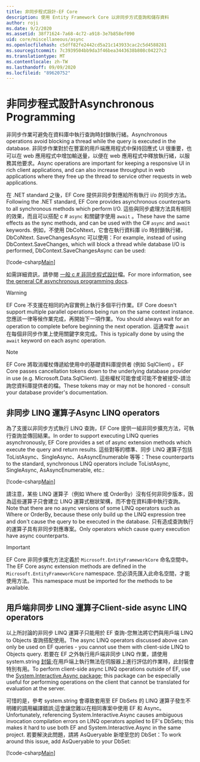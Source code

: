 ```yaml
---
title: 非同步程式設計-EF Core
description: 使用 Entity Framework Core 以非同步方式查詢和儲存資料
author: roji
ms.date: 9/2/2020
ms.assetid: 38f71624-7a68-4c72-a918-3e7b858ef090
uid: core/miscellaneous/async
ms.openlocfilehash: c5dff82fe2442cd5a21c143933cac2c5d4588281
ms.sourcegitcommit: 7c3939504bb9da3f46bea3443638b808c04227c2
ms.translationtype: MT
ms.contentlocale: zh-TW
ms.lasthandoff: 09/09/2020
ms.locfileid: "89620752"
---
```

# <a name="asynchronous-programming"></a><span data-ttu-id="1efe7-103">非同步程式設計</span><span class="sxs-lookup"><span data-stu-id="1efe7-103">Asynchronous Programming</span></span>

<span data-ttu-id="1efe7-104">非同步作業可避免在資料庫中執行查詢時封鎖執行緒。</span><span class="sxs-lookup"><span data-stu-id="1efe7-104">Asynchronous operations avoid blocking a thread while the query is executed in the database.</span></span> <span data-ttu-id="1efe7-105">非同步作業對於在豐富的用戶端應用程式中保持回應式 UI 很重要，也可以在 web 應用程式中增加輸送量，以便在 web 應用程式中釋放執行緒，以服務其他要求。</span><span class="sxs-lookup"><span data-stu-id="1efe7-105">Async operations are important for keeping a responsive UI in rich client applications, and can also increase throughput in web applications where they free up the thread to service other requests in web applications.</span></span>

<span data-ttu-id="1efe7-106">在 .NET standard 之後，EF Core 提供非同步對應給所有執行 i/o 的同步方法。</span><span class="sxs-lookup"><span data-stu-id="1efe7-106">Following the .NET standard, EF Core provides asynchronous counterparts to all synchronous methods which perform I/O.</span></span> <span data-ttu-id="1efe7-107">這些與同步處理方法具有相同的效果，而且可以搭配 c # `async` 和關鍵字使用 `await` 。</span><span class="sxs-lookup"><span data-stu-id="1efe7-107">These have the same effects as the sync methods, and can be used with the C# `async` and `await` keywords.</span></span> <span data-ttu-id="1efe7-108">例如，不使用 DbCoNtext，它會在執行資料庫 i/o 時封鎖執行緒，DbCoNtext. SaveChangesAsync 可以使用：</span><span class="sxs-lookup"><span data-stu-id="1efe7-108">For example, instead of using DbContext.SaveChanges, which will block a thread while database I/O is performed, DbContext.SaveChangesAsync can be used:</span></span>

[!code-csharp[Main](../../../samples/core/Miscellaneous/Async/Program.cs#SaveChangesAsync)]

<span data-ttu-id="1efe7-109">如需詳細資訊，請參閱 [一般 c # 非同步程式設計](/dotnet/csharp/async)檔。</span><span class="sxs-lookup"><span data-stu-id="1efe7-109">For more information, see [the general C# asynchronous programming docs](/dotnet/csharp/async).</span></span>

> [!WARNING]
> <span data-ttu-id="1efe7-110">EF Core 不支援在相同的內容實例上執行多個平行作業。</span><span class="sxs-lookup"><span data-stu-id="1efe7-110">EF Core doesn't support multiple parallel operations being run on the same context instance.</span></span> <span data-ttu-id="1efe7-111">您應該一律等候作業完成，再開始下一項作業。</span><span class="sxs-lookup"><span data-stu-id="1efe7-111">You should always wait for an operation to complete before beginning the next operation.</span></span> <span data-ttu-id="1efe7-112">這通常會 `await` 在每個非同步作業上使用關鍵字來完成。</span><span class="sxs-lookup"><span data-stu-id="1efe7-112">This is typically done by using the `await` keyword on each async operation.</span></span>

> [!NOTE]
> <span data-ttu-id="1efe7-113">EF Core 將取消權杖傳遞給使用中的基礎資料庫提供者 (例如 SqlClient) 。</span><span class="sxs-lookup"><span data-stu-id="1efe7-113">EF Core passes cancellation tokens down to the underlying database provider in use (e.g. Microsoft.Data.SqlClient).</span></span> <span data-ttu-id="1efe7-114">這些權杖可能會或可能不會被接受-請洽詢您資料庫提供者的檔。</span><span class="sxs-lookup"><span data-stu-id="1efe7-114">These tokens may or may not be honored - consult your database provider's documentation.</span></span>  

## <a name="async-linq-operators"></a><span data-ttu-id="1efe7-115">非同步 LINQ 運算子</span><span class="sxs-lookup"><span data-stu-id="1efe7-115">Async LINQ operators</span></span>

<span data-ttu-id="1efe7-116">為了支援以非同步方式執行 LINQ 查詢，EF Core 提供一組非同步擴充方法，可執行查詢並傳回結果。</span><span class="sxs-lookup"><span data-stu-id="1efe7-116">In order to support executing LINQ queries asynchronously, EF Core provides a set of async extension methods which execute the query and return results.</span></span> <span data-ttu-id="1efe7-117">這些對等的標準、同步 LINQ 運算子包括 ToListAsync、SingleAsync、AsAsyncEnumerable 等等：</span><span class="sxs-lookup"><span data-stu-id="1efe7-117">These counterparts to the standard, synchronous LINQ operators include ToListAsync, SingleAsync, AsAsyncEnumerable, etc.:</span></span>

[!code-csharp[Main](../../../samples/core/Miscellaneous/Async/Program.cs#ToListAsync)]

<span data-ttu-id="1efe7-118">請注意，某些 LINQ 運算子（例如 Where 或 OrderBy）沒有任何非同步版本，因為這些運算子只會建立 LINQ 運算式樹狀架構，而不會在資料庫中執行查詢。</span><span class="sxs-lookup"><span data-stu-id="1efe7-118">Note that there are no async versions of some LINQ operators such as Where or OrderBy, because these only build up the LINQ expression tree and don't cause the query to be executed in the database.</span></span> <span data-ttu-id="1efe7-119">只有造成查詢執行的運算子具有非同步對應專案。</span><span class="sxs-lookup"><span data-stu-id="1efe7-119">Only operators which cause query execution have async counterparts.</span></span>

> [!IMPORTANT]
> <span data-ttu-id="1efe7-120">EF Core 非同步擴充方法定義於 `Microsoft.EntityFrameworkCore` 命名空間中。</span><span class="sxs-lookup"><span data-stu-id="1efe7-120">The EF Core async extension methods are defined in the `Microsoft.EntityFrameworkCore` namespace.</span></span> <span data-ttu-id="1efe7-121">您必須先匯入此命名空間，才能使用方法。</span><span class="sxs-lookup"><span data-stu-id="1efe7-121">This namespace must be imported for the methods to be available.</span></span>

## <a name="client-side-async-linq-operators"></a><span data-ttu-id="1efe7-122">用戶端非同步 LINQ 運算子</span><span class="sxs-lookup"><span data-stu-id="1efe7-122">Client-side async LINQ operators</span></span>

<span data-ttu-id="1efe7-123">以上所討論的非同步 LINQ 運算子只能用於 EF 查詢-您無法將它們與用戶端 LINQ to Objects 查詢搭配使用。</span><span class="sxs-lookup"><span data-stu-id="1efe7-123">The async LINQ operators discussed above can only be used on EF queries - you cannot use them with client-side LINQ to Objects query.</span></span> <span data-ttu-id="1efe7-124">若要在 EF 之外執行用戶端非同步 LINQ 作業，請使用 system.string [封裝](https://www.nuget.org/packages/System.Interactive.Async);在用戶端上執行無法在伺服器上進行評估的作業時，此封裝會特別有用。</span><span class="sxs-lookup"><span data-stu-id="1efe7-124">To perform client-side async LINQ operations outside of EF, use the [System.Interactive.Async package](https://www.nuget.org/packages/System.Interactive.Async); this package can be especially useful for performing operations on the client that cannot be translated for evaluation at the server.</span></span>

<span data-ttu-id="1efe7-125">可惜的是，參考 system.string 會導致套用至 EF DbSets 的 LINQ 運算子發生不明確的調用編譯錯誤;這會讓您難以在相同專案中使用 EF 和 Async。</span><span class="sxs-lookup"><span data-stu-id="1efe7-125">Unfortunately, referencing System.Interactive.Async causes ambiguous invocation compilation errors on LINQ operators applied to EF's DbSets; this makes it hard to use both EF and System.Interactive.Async in the same project.</span></span> <span data-ttu-id="1efe7-126">若要解決此問題，請將 AsQueryable 新增至您的 DbSet：</span><span class="sxs-lookup"><span data-stu-id="1efe7-126">To work around this issue, add AsQueryable to your DbSet:</span></span>

[!code-csharp[Main](../../../samples/core/Miscellaneous/AsyncWithSystemInteractive/Program.cs#SystemInteractiveAsync)]
